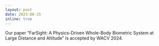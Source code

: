 ```yaml
---
layout: post
date: 2023-08-15
inline: true
---
```

Our paper “FarSight: A Physics-Driven Whole-Body Biometric System at Large Distance and Altitude” is accepted by WACV 2024. 

